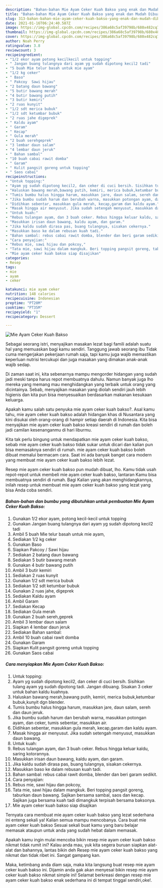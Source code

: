 ```yaml
---
description: "Bahan-bahan Mie Ayam Ceker Kuah Bakso yang enak dan Mudah Dibuat"
title: "Bahan-bahan Mie Ayam Ceker Kuah Bakso yang enak dan Mudah Dibuat"
slug: 313-bahan-bahan-mie-ayam-ceker-kuah-bakso-yang-enak-dan-mudah-dibuat
date: 2021-01-16T06:24:40.587Z
image: https://img-global.cpcdn.com/recipes/386a68c5af39798b/680x482cq70/mie-ayam-ceker-kuah-bakso-foto-resep-utama.jpg
thumbnail: https://img-global.cpcdn.com/recipes/386a68c5af39798b/680x482cq70/mie-ayam-ceker-kuah-bakso-foto-resep-utama.jpg
cover: https://img-global.cpcdn.com/recipes/386a68c5af39798b/680x482cq70/mie-ayam-ceker-kuah-bakso-foto-resep-utama.jpg
author: Noah Perry
ratingvalue: 3.8
reviewcount: 3
recipeingredient:
- "1/2 ekor ayam potong kecilkecil untuk topping"
- " Jangan buang tulangnya dari ayam yg sudah dipotong kecil2 tadi"
- "5 buah Mie telur basah untuk mie ayam"
- "1/2 kg ceker"
- " Baso"
- " Pakcoy  Sawi hijau"
- "2 batang daun bawang"
- "5 butir bawang merah"
- "4 butir bawang putih"
- "3 butir kemiri"
- "2 ruas kunyit"
- "1/2 sdt merica bubuk"
- "1/2 sdt ketumbar bubuk"
- "2 ruas jahe digeprek"
- " Kaldu ayam"
- " Garam"
- " Kecap"
- " Gula merah"
- "2 buah serehgeprek"
- "3 lembar daun salam"
- "4 lembar daun jeruk"
- " Bahan sambal"
- "10 buah cabai rawit domba"
- " Garam"
- " Kulit pangsit goreng untuk topping"
- " Saos cabai"
recipeinstructions:
- "Untuk topping:"
- "Ayam yg sudah dipotong kecil2, dan ceker di cuci bersih. Sisihkan tulang ayam yg sudah dipotong tadi. Jangan dibuang. Sisakan 3 ceker untuk bahan kaldu kuahnya."
- "Haluskan bawang merah,bawang putih, kemiri, merica bubuk,ketumbar bubuk,kunyit dgn blender."
- "Tumis bumbu halus hingga harum, masukkan jare, daun salam, sereh dan daun jeruk."
- "Jika bumbu sudah harum dan berubah warna, masukkan potongan ayam, dan ceker, tumis sebentar, masukkan air."
- "Didihkan sebentar, masukkan gula merah, kecap,garam dan kaldu ayam."
- "Masak hingga air menyusut. Jika sudah setengah menyusut, masukkan daun bawang."
- "Untuk kuah:"
- "Rebus tulangan ayam, dan 3 buah ceker. Rebus hingga keluar kaldu, saring kotorannya."
- "Masukkan irisan daun bawang, kaldu ayam, dan garam."
- "Jika kaldu sudah dirasa pas, buang tulangnya, sisakan cekernya."
- "Masukkan baso ke dalam rebusan kuah tadi."
- "Bahan sambal: rebus cabai rawit domba, blender dan beri garam sedikit."
- "Cara penyajian:"
- "Rebus mie, sawi hijau dan pokcoy,"
- "Tata mie, sawi hijau dalam mangkuk. Beri topping pangsit goreng, taburkan daun bawang. Sajikan bersama sambal, saos dan kecap. Sajikan juga bersama kuah tadi dimangkuk terpisah bersama baksonya."
- "Mie ayam ceker kuah bakso siap disajikan"
categories:
- Resep
tags:
- mie
- ayam
- ceker

katakunci: mie ayam ceker 
nutrition: 148 calories
recipecuisine: Indonesian
preptime: "PT20M"
cooktime: "PT35M"
recipeyield: "1"
recipecategory: Dessert

---
```



![Mie Ayam Ceker Kuah Bakso](https://img-global.cpcdn.com/recipes/386a68c5af39798b/680x482cq70/mie-ayam-ceker-kuah-bakso-foto-resep-utama.jpg)

Sebagai seorang istri, menyajikan masakan lezat bagi famili adalah suatu hal yang memuaskan bagi kamu sendiri. Tanggung jawab seorang ibu Tidak cuma mengerjakan pekerjaan rumah saja, tapi kamu juga wajib memastikan keperluan nutrisi tercukupi dan juga masakan yang dimakan anak-anak wajib sedap.

Di zaman  saat ini, kita sebenarnya mampu mengorder hidangan yang sudah jadi meski tanpa harus repot membuatnya dahulu. Namun banyak juga lho mereka yang memang mau menghidangkan yang terbaik untuk orang yang dicintainya. Sebab, menyajikan masakan yang diolah sendiri jauh lebih higienis dan kita pun bisa menyesuaikan berdasarkan makanan kesukaan keluarga. 



Apakah kamu salah satu penyuka mie ayam ceker kuah bakso?. Asal kamu tahu, mie ayam ceker kuah bakso adalah hidangan khas di Nusantara yang kini disukai oleh orang-orang di hampir setiap daerah di Indonesia. Kita bisa menyajikan mie ayam ceker kuah bakso kreasi sendiri di rumah dan boleh jadi camilan kesenanganmu di hari liburmu.

Kita tak perlu bingung untuk mendapatkan mie ayam ceker kuah bakso, sebab mie ayam ceker kuah bakso tidak sukar untuk dicari dan kalian pun bisa memasaknya sendiri di rumah. mie ayam ceker kuah bakso boleh dibuat memalui bermacam cara. Saat ini ada banyak banget cara modern yang membuat mie ayam ceker kuah bakso lebih lezat.

Resep mie ayam ceker kuah bakso pun mudah dibuat, lho. Kamu tidak usah repot-repot untuk membeli mie ayam ceker kuah bakso, lantaran Kamu bisa membuatnya sendiri di rumah. Bagi Kalian yang akan menghidangkannya, inilah resep untuk membuat mie ayam ceker kuah bakso yang lezat yang bisa Anda coba sendiri.

<!--inarticleads1-->

##### Bahan-bahan dan bumbu yang dibutuhkan untuk pembuatan Mie Ayam Ceker Kuah Bakso:

1. Gunakan 1/2 ekor ayam, potong kecil-kecil untuk topping
1. Gunakan  Jangan buang tulangnya dari ayam yg sudah dipotong kecil2 tadi
1. Ambil 5 buah Mie telur basah untuk mie ayam,
1. Sediakan 1/2 kg ceker
1. Gunakan  Baso
1. Siapkan  Pakcoy / Sawi hijau
1. Sediakan 2 batang daun bawang
1. Sediakan 5 butir bawang merah
1. Gunakan 4 butir bawang putih
1. Ambil 3 butir kemiri
1. Sediakan 2 ruas kunyit
1. Gunakan 1/2 sdt merica bubuk
1. Sediakan 1/2 sdt ketumbar bubuk
1. Gunakan 2 ruas jahe, digeprek
1. Sediakan  Kaldu ayam
1. Ambil  Garam
1. Sediakan  Kecap
1. Sediakan  Gula merah
1. Gunakan 2 buah sereh,geprek
1. Ambil 3 lembar daun salam
1. Siapkan 4 lembar daun jeruk
1. Sediakan  Bahan sambal:
1. Ambil 10 buah cabai rawit domba
1. Gunakan  Garam
1. Siapkan  Kulit pangsit goreng untuk topping
1. Gunakan  Saos cabai




<!--inarticleads2-->

##### Cara menyiapkan Mie Ayam Ceker Kuah Bakso:

1. Untuk topping:
1. Ayam yg sudah dipotong kecil2, dan ceker di cuci bersih. Sisihkan tulang ayam yg sudah dipotong tadi. Jangan dibuang. Sisakan 3 ceker untuk bahan kaldu kuahnya.
1. Haluskan bawang merah,bawang putih, kemiri, merica bubuk,ketumbar bubuk,kunyit dgn blender.
1. Tumis bumbu halus hingga harum, masukkan jare, daun salam, sereh dan daun jeruk.
1. Jika bumbu sudah harum dan berubah warna, masukkan potongan ayam, dan ceker, tumis sebentar, masukkan air.
1. Didihkan sebentar, masukkan gula merah, kecap,garam dan kaldu ayam.
1. Masak hingga air menyusut. Jika sudah setengah menyusut, masukkan daun bawang.
1. Untuk kuah:
1. Rebus tulangan ayam, dan 3 buah ceker. Rebus hingga keluar kaldu, saring kotorannya.
1. Masukkan irisan daun bawang, kaldu ayam, dan garam.
1. Jika kaldu sudah dirasa pas, buang tulangnya, sisakan cekernya.
1. Masukkan baso ke dalam rebusan kuah tadi.
1. Bahan sambal: rebus cabai rawit domba, blender dan beri garam sedikit.
1. Cara penyajian:
1. Rebus mie, sawi hijau dan pokcoy,
1. Tata mie, sawi hijau dalam mangkuk. Beri topping pangsit goreng, taburkan daun bawang. Sajikan bersama sambal, saos dan kecap. Sajikan juga bersama kuah tadi dimangkuk terpisah bersama baksonya.
1. Mie ayam ceker kuah bakso siap disajikan




Ternyata cara membuat mie ayam ceker kuah bakso yang lezat sederhana ini enteng sekali ya! Kalian semua mampu mencobanya. Cara buat mie ayam ceker kuah bakso Sesuai sekali buat kamu yang baru belajar memasak ataupun untuk anda yang sudah hebat dalam memasak.

Apakah kamu ingin mulai mencoba bikin resep mie ayam ceker kuah bakso nikmat tidak rumit ini? Kalau anda mau, yuk kita segera buruan siapkan alat-alat dan bahannya, lantas bikin deh Resep mie ayam ceker kuah bakso yang nikmat dan tidak ribet ini. Sangat gampang kan. 

Maka, ketimbang anda diam saja, maka kita langsung buat resep mie ayam ceker kuah bakso ini. Dijamin anda gak akan menyesal bikin resep mie ayam ceker kuah bakso nikmat simple ini! Selamat berkreasi dengan resep mie ayam ceker kuah bakso enak sederhana ini di tempat tinggal sendiri,oke!.

